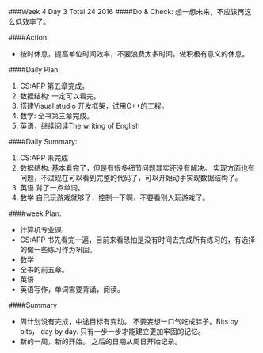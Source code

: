 ###Week 4 Day 3 Total 24 2016
####Do & Check:
想一想未来，不应该再这么低效率了。

####Action: 
+ 按时休息，提高单位时间效率，不要浪费太多时间，做积极有意义的休息。

####Daily Plan:
1. CS:APP 第五章完成。
2. 数据结构: 一定可以看完。
3. 搭建Visual studio 开发框架，试用C++的工程。
3. 数学: 全书第三章完成。
4. 英语，继续阅读The writing of English

####Daily Summary:
1. CS:APP 未完成 
2. 数据结构: 基本看完了，但是有很多细节问题其实还没有解决。 实现方面也有问题，不过现在可以看到完整的代码了，可以开始动手实现数据结构了。
3. 英语 背了一点单词。
4. 数学 自己玩游戏就够了，控制一下啊，不要看别人玩游戏了。

####week Plan:
+ 计算机专业课
 + CS:APP 书先看完一遍，目前来看恐怕是没有时间去完成所有练习的，有选择的做一些练习作为巩固。
+ 数学
 + 全书的前五章。
+ 英语 
 + 英语写作，单词需要背诵，阅读。

####Summary
+ 周计划没有完成，中途目标有变动。  不要妄想一口气吃成胖子。Bits by bits， day by day. 只有一步一步才能建立更加牢固的记忆。
+ 新的一周，新的开始。 之后的日期从周日开始记录。